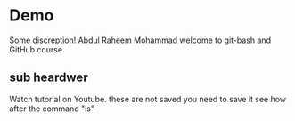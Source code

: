 # Demo 

Some discreption!
Abdul Raheem 
Mohammad
welcome to git-bash and GitHub course
 
 ## sub heardwer
  Watch tutorial on Youtube.
                           these are not saved you need to save it see how after the command "ls"